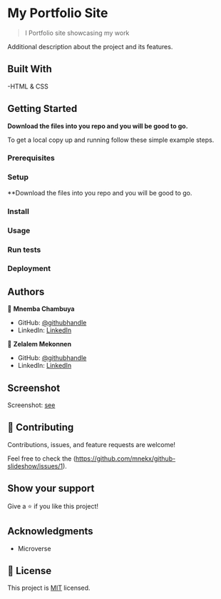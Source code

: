 # My Portfolio Site

> I Portfolio site showcasing my work

Additional description about the project and its features.

## Built With

-HTML & CSS

## Getting Started

**Download the files into you repo and you will be good to go.**

To get a local copy up and running follow these simple example steps.

### Prerequisites

### Setup

\*\*Download the files into you repo and you will be good to go.

### Install

### Usage

### Run tests

### Deployment

## Authors

👤 **Mnemba Chambuya**

- GitHub: [@githubhandle](https://github.com/mnekx)
- LinkedIn: [LinkedIn](www.linkedin.com/in/mnemba-chambuya)

👤 **Zelalem Mekonnen**

- GitHub: [@githubhandle](https://github.com/zmekonnen251)
- LinkedIn: [LinkedIn](https://www.linkedin.com/in/zelalem-g-mekonnen)

## Screenshot
Screenshot: [see](images\screeshot.PNG)

## 🤝 Contributing

Contributions, issues, and feature requests are welcome!

Feel free to check the (https://github.com/mnekx/github-slideshow/issues/1).

## Show your support

Give a ⭐️ if you like this project!

## Acknowledgments

- Microverse

## 📝 License

This project is [MIT](./MIT.md) licensed.
